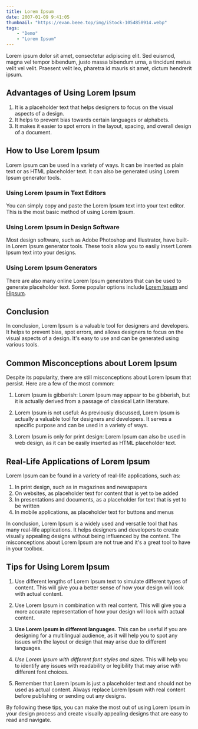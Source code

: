 ```yaml
---
title: Lorem Ipsum
date: 2007-01-09 9:41:05
thumbnail: "https://evan.beee.top/img/iStock-1054858914.webp"
tags:
    - "Demo"
    - "Lorem Ipsum"
---
```


Lorem ipsum dolor sit amet, consectetur adipiscing elit. Sed euismod, magna vel tempor bibendum, justo massa bibendum urna, a tincidunt metus velit vel velit. Praesent velit leo, pharetra id mauris sit amet, dictum hendrerit ipsum.

## Advantages of Using Lorem Ipsum

1. It is a placeholder text that helps designers to focus on the visual aspects of a design.
2. It helps to prevent bias towards certain languages or alphabets.
3. It makes it easier to spot errors in the layout, spacing, and overall design of a document.

## How to Use Lorem Ipsum

Lorem ipsum can be used in a variety of ways. It can be inserted as plain text or as HTML placeholder text. It can also be generated using Lorem Ipsum generator tools.

### Using Lorem Ipsum in Text Editors

You can simply copy and paste the Lorem Ipsum text into your text editor. This is the most basic method of using Lorem Ipsum.

### Using Lorem Ipsum in Design Software

Most design software, such as Adobe Photoshop and Illustrator, have built-in Lorem Ipsum generator tools. These tools allow you to easily insert Lorem Ipsum text into your designs.

### Using Lorem Ipsum Generators

There are also many online Lorem Ipsum generators that can be used to generate placeholder text. Some popular options include [Lorem Ipsum](https://loremipsum.io/) and [Hipsum](https://hipsum.co/).

## Conclusion

In conclusion, Lorem Ipsum is a valuable tool for designers and developers. It helps to prevent bias, spot errors, and allows designers to focus on the visual aspects of a design. It's easy to use and can be generated using various tools.



## Common Misconceptions about Lorem Ipsum

Despite its popularity, there are still misconceptions about Lorem Ipsum that persist. Here are a few of the most common:

1. Lorem Ipsum is gibberish:  Lorem Ipsum may appear to be gibberish, but it is actually derived from a passage of classical Latin literature.

2. Lorem Ipsum is not useful:  As previously discussed, Lorem Ipsum is actually a valuable tool for designers and developers. It serves a specific purpose and can be used in a variety of ways.

3. Lorem Ipsum is only for print design: Lorem Ipsum can also be used in web design, as it can be easily inserted as HTML placeholder text.

## Real-Life Applications of Lorem Ipsum

Lorem Ipsum can be found in a variety of real-life applications, such as:

1. In print design, such as in magazines and newspapers
2. On websites, as placeholder text for content that is yet to be added
3. In presentations and documents, as a placeholder for text that is yet to be written
4. In mobile applications, as placeholder text for buttons and menus

In conclusion, Lorem Ipsum is a widely used and versatile tool that has many real-life applications. It helps designers and developers to create visually appealing designs without being influenced by the content. The misconceptions about Lorem Ipsum are not true and it's a great tool to have in your toolbox.



## Tips for Using Lorem Ipsum

1. Use different lengths of Lorem Ipsum text to simulate different types of content. This will give you a better sense of how your design will look with actual content.

2. Use Lorem Ipsum in combination with real content. This will give you a more accurate representation of how your design will look with actual content.

3. **Use Lorem Ipsum in different languages.** This can be useful if you are designing for a multilingual audience, as it will help you to spot any issues with the layout or design that may arise due to different languages.

4. _Use Lorem Ipsum with different font styles and sizes._ This will help you to identify any issues with readability or legibility that may arise with different font choices.

5. Remember that Lorem Ipsum is just a placeholder text and should not be used as actual content. Always replace Lorem Ipsum with real content before publishing or sending out any designs.

By following these tips, you can make the most out of using Lorem Ipsum in your design process and create visually appealing designs that are easy to read and navigate.

